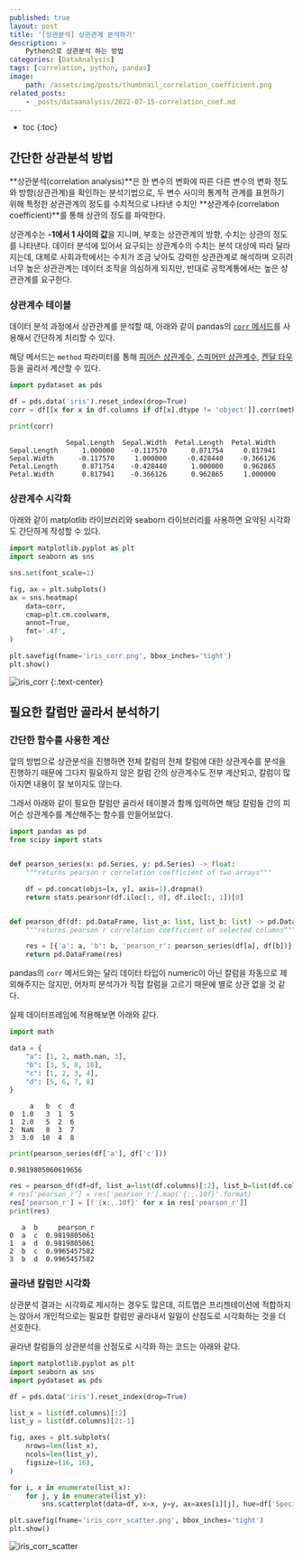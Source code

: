 ```yaml
---
published: true
layout: post
title: '[상관분석] 상관관계 분석하기'
description: >
    Python으로 상관분석 하는 방법
categories: [DataAnalysis]
tags: [correlation, python, pandas]
image:
    path: /assets/img/posts/thumbnail_correlation_coefficient.png
related_posts:
    - _posts/dataanalysis/2022-07-15-correlation_coef.md
---
```

* toc
{:toc}

## 간단한 상관분석 방법

**상관분석(correlation analysis)**은 한 변수의 변화에 따른 다른 변수의 변화 정도와 방향(상관관계)을 확인하는 분석기법으로, 두 변수 사이의 통계적 관계를 표현하기 위해 특정한 상관관계의 정도를 수치적으로 나타낸 수치인 **상관계수(correlation coefficient)**를 통해 상관의 정도를 파악한다.  

상관계수는 **-1에서 1 사이의 값**을 지니며, 부호는 상관관계의 방향, 수치는 상관의 정도를 나타낸다. 데이터 분석에 있어서 요구되는 상관계수의 수치는 분석 대상에 따라 달라지는데, 대체로 사회과학에서는 수치가 조금 낮아도 강력한 상관관계로 해석하며 오히려 너무 높은 상관관계는 데이터 조작을 의심하게 되지만, 반대로 공학계통에서는 높은 상관관계를 요구한다.  

### 상관계수 테이블

데이터 분석 과정에서 상관관계를 분석할 때, 아래와 같이 pandas의 [`corr` 메서드](https://pandas.pydata.org/docs/reference/api/pandas.DataFrame.corr.html)를 사용해서 간단하게 처리할 수 있다.  

해당 메서드는 `method` 파라미터를 통해 [피어슨 상관계수](https://en.wikipedia.org/wiki/Pearson_correlation_coefficient), [스피어만 상관계수](https://en.wikipedia.org/wiki/Spearman%27s_rank_correlation_coefficient), [켄달 타우](https://en.wikipedia.org/wiki/Kendall_rank_correlation_coefficient) 등을 골라서 계산할 수 있다.  

```python
import pydataset as pds

df = pds.data('iris').reset_index(drop=True)
corr = df[[x for x in df.columns if df[x].dtype != 'object']].corr(method='pearson')

print(corr)
```
```
              Sepal.Length  Sepal.Width  Petal.Length  Petal.Width
Sepal.Length      1.000000    -0.117570      0.871754     0.817941
Sepal.Width      -0.117570     1.000000     -0.428440    -0.366126
Petal.Length      0.871754    -0.428440      1.000000     0.962865
Petal.Width       0.817941    -0.366126      0.962865     1.000000
```

### 상관계수 시각화

아래와 같이 matplotlib 라이브러리와 seaborn 라이브러리를 사용하면 요약된 시각화도 간단하게 작성할 수 있다.  

```python
import matplotlib.pyplot as plt
import seaborn as sns

sns.set(font_scale=1)

fig, ax = plt.subplots()
ax = sns.heatmap(
    data=corr,
    cmap=plt.cm.coolwarm,
    annot=True,
    fmt='.4f',
)

plt.savefig(fname='iris_corr.png', bbox_inches='tight')
plt.show()
```

![iris_corr](/assets/img/posts/iris_corr.png)
{:.text-center}

## 필요한 칼럼만 골라서 분석하기

### 간단한 함수를 사용한 계산

앞의 방법으로 상관분석을 진행하면 전체 칼럼의 전체 칼럼에 대한 상관계수를 분석을 진행하기 때문에 그다지 필요하지 않은 칼럼 간의 상관계수도 전부 계산되고, 칼럼이 많아지면 내용이 잘 보이지도 않는다.  

그래서 아래와 같이 필요한 칼럼만 골라서 테이블과 함께 입력하면 해당 칼럼들 간의 피어슨 상관계수를 계산해주는 함수를 만들어보았다.  

```python
import pandas as pd
from scipy import stats


def pearson_series(x: pd.Series, y: pd.Series) -> float:
    """returns pearson r correlation coefficient of two arrays"""

    df = pd.concat(objs=[x, y], axis=1).dropna()
    return stats.pearsonr(df.iloc[:, 0], df.iloc[:, 1])[0]


def pearson_df(df: pd.DataFrame, list_a: list, list_b: list) -> pd.DataFrame:
    """returns pearson r correlation coefficient of selected columns"""

    res = [{'a': a, 'b': b, 'pearson_r': pearson_series(df[a], df[b])} for a in list_a for b in list_b]
    return pd.DataFrame(res)
```

pandas의 `corr` 메서드와는 달리 데이터 타입이 numeric이 아닌 칼럼을 자동으로 제외해주지는 않지만, 어차피 분석가가 직접 칼럼을 고르기 때문에 별로 상관 없을 것 같다.  

실제 데이터프레임에 적용해보면 아래와 같다.  

```python
import math

data = {
    "a": [1, 2, math.nan, 3],
    "b": [3, 5, 8, 10],
    "c": [1, 2, 3, 4],
    "d": [5, 6, 7, 8]
}
```
```
     a   b  c  d
0  1.0   3  1  5
1  2.0   5  2  6
2  NaN   8  3  7
3  3.0  10  4  8
```

```python
print(pearson_series(df['a'], df['c']))
```
```
0.9819805060619656
```

```python
res = pearson_df(df=df, list_a=list(df.columns)[:2], list_b=list(df.columns)[2:])
# res['pearson_r'] = res['pearson_r'].map('{:,.10f}'.format)
res['pearson_r'] = [f'{x:,.10f}' for x in res['pearson_r']]
print(res)
```
```
   a  b     pearson_r
0  a  c  0.9819805061
1  a  d  0.9819805061
2  b  c  0.9965457582
3  b  d  0.9965457582
```

### 골라낸 칼럼만 시각화

상관분석 결과는 시각화로 제시하는 경우도 많은데, 히트맵은 프리젠테이션에 적합하지는 않아서 개인적으로는 필요한 칼럼만 골라내서 일일이 산점도로 시각화하는 것을 더 선호한다.  

골라낸 칼럼들의 상관분석을 산점도로 시각화 하는 코드는 아래와 같다.  

```python
import matplotlib.pyplot as plt
import seaborn as sns
import pydataset as pds

df = pds.data('iris').reset_index(drop=True)

list_x = list(df.columns)[:2]
list_y = list(df.columns)[2:-1]

fig, axes = plt.subplots(
    nrows=len(list_x),
    ncols=len(list_y),
    figsize=(16, 16),
)

for i, x in enumerate(list_x):
    for j, y in enumerate(list_y):
        sns.scatterplot(data=df, x=x, y=y, ax=axes[i][j], hue=df['Species'])

plt.savefig(fname='iris_corr_scatter.png', bbox_inches='tight')
plt.show()
```

![iris_corr_scatter](/assets/img/posts/iris_corr_scatter.png)